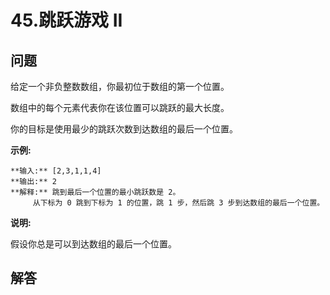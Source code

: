 # 45.跳跃游戏 II

## 问题

给定一个非负整数数组，你最初位于数组的第一个位置。

数组中的每个元素代表你在该位置可以跳跃的最大长度。

你的目标是使用最少的跳跃次数到达数组的最后一个位置。

**示例:**

```
**输入:** [2,3,1,1,4]
**输出:** 2
**解释:** 跳到最后一个位置的最小跳跃数是 2。
     从下标为 0 跳到下标为 1 的位置，跳 1 步，然后跳 3 步到达数组的最后一个位置。

```

**说明:**

假设你总是可以到达数组的最后一个位置。



## 解答

